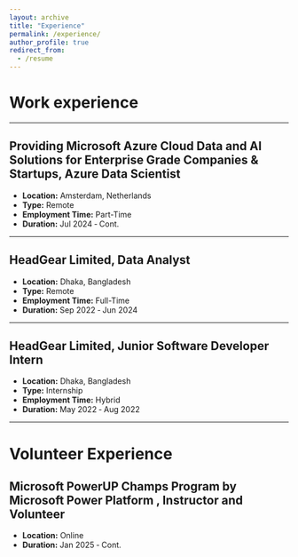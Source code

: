 ```yaml
---
layout: archive
title: "Experience"
permalink: /experience/
author_profile: true
redirect_from:
  - /resume
---
```

Work experience
======



---
## Providing Microsoft Azure Cloud Data and AI Solutions for Enterprise Grade Companies & Startups, Azure Data Scientist 
- **Location:** Amsterdam, Netherlands
- **Type:** Remote
- **Employment Time:** Part-Time
- **Duration:** Jul 2024 ‑ Cont.

---
## HeadGear Limited, Data Analyst
- **Location:** Dhaka, Bangladesh
- **Type:** Remote
- **Employment Time:** Full-Time
- **Duration:** Sep 2022 ‑ Jun 2024

---
## HeadGear Limited, Junior Software Developer Intern
- **Location:** Dhaka, Bangladesh
- **Type:** Internship
- **Employment Time:** Hybrid
- **Duration:** May 2022 ‑ Aug 2022


---
# Volunteer Experience
## Microsoft PowerUP Champs Program by Microsoft Power Platform , Instructor and Volunteer
- **Location:** Online
- **Duration:** Jan 2025 ‑ Cont.
